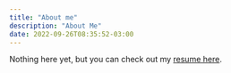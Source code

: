```yaml
---
title: "About me"
description: "About Me"
date: 2022-09-26T08:35:52-03:00
---
```


Nothing here yet, but you can check out my [resume here](/pages/resume).
